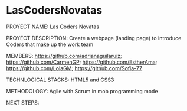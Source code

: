# LasCodersNovatas
PROYECT NAME: Las Coders Novatas

PROYECT DESCRIPTION: Create a webpage (landing page) 
to introduce Coders that make up
the work team

MEMBERS:
https://github.com/adrianaguilaruiz; 
https://github.com/CarmenGP; 
https://github.com/EstherAma;
https://github.com/LolaGM;
https://github.com/Sofia-77

TECHNLOGICAL STACKS: HTML5 and CSS3

METHODOLOGY: Agile with Scrum in mob programming mode


NEXT STEPS: 


